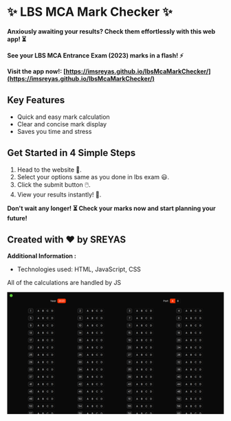 # ✨ LBS MCA Mark Checker ✨

**Anxiously awaiting your results? Check them effortlessly with this web app! ⏳**

**See your LBS MCA Entrance Exam (2023) marks in a flash! ⚡️**

**Visit the app now!: [https://imsreyas.github.io/lbsMcaMarkChecker/](https://imsreyas.github.io/lbsMcaMarkChecker/)**

## Key Features

- Quick and easy mark calculation
- Clear and concise mark display 
- Saves you time and stress 

## Get Started in 4 Simple Steps

1. Head to the website 🚀.
2. Select your options same as you done in lbs exam 😃.
3. Click the submit button 🖱️.
4. View your results instantly! 🎉.

**Don't wait any longer! ⏳ Check your marks now and start planning your future!**

## Created with ❤️ by **SREYAS**

**Additional Information :**

- Technologies used: HTML, JavaScript, CSS

All of the calculations are handled by JS

![Screenshot of the app's home page](./screenshot.png)

